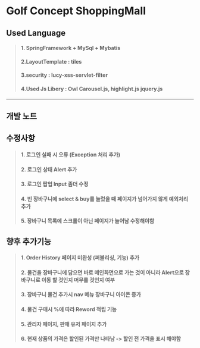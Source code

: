 # Golf Concept ShoppingMall
## Used Language 
> #### 1. SpringFramework + MySql + Mybatis
> #### 2.LayoutTemplate : tiles
> #### 3.security : lucy-xss-servlet-filter
> #### 4.Used Js Libery : Owl Carousel.js, highlight.js jquery.js  
----------

## 개발 노트

## 수정사항
> #### 1. 로그인 실패 시 오류 (Exception 처리 추가)
> #### 2. 로그인 상태 Alert 추가
> #### 3. 로그인 팝업 Input 좀더 수정
> #### 4. 빈 장바구니에 select & buy를 눌렀을 때 페이지가 넘어가지 않게 예외처리 추가
> #### 5. 장바구니 목록에 스크롤이 아닌 페이지가 늘어남 수정해야함

## 향후 추가기능
> #### 1. Order History 페이지 미완성 (퍼블리싱, 기능) 추가
> #### 2. 물건을 장바구니에 담으면 바로 메인화면으로 가는 것이 아니라 Alert으로 장바구니로 이동 할 것인지 머무를 것인지 여부
> #### 3. 장바구니 물건 추가시 nav 메뉴 장바구니 아이콘 증가
> #### 4. 물건 구매시 %에 따라 Reword 적립 기능
> #### 5. 관리자 페이지, 판매 유저 페이지 추가
> #### 6. 현재 상품의 가격은 할인된 가격만 나타남 -> 할인 전 가격을 표시 해야함
